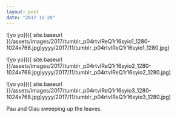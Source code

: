 ```yaml
---
layout: post
date: "2017-11-28"
---
```


![yo yo]({{ site.baseurl }}/assets/images/2017/tumblr_p04rtvlReQ1r16syio1_1280-1024x768.jpg)yyyy/2017/11/tumblr_p04rtvlReQ1r16syio1_1280.jpg)

![yo yo]({{ site.baseurl }}/assets/images/2017/tumblr_p04rtvlReQ1r16syio2_1280-1024x768.jpg)yyyy/2017/11/tumblr_p04rtvlReQ1r16syio2_1280.jpg)

![yo yo]({{ site.baseurl }}/assets/images/2017/tumblr_p04rtvlReQ1r16syio3_1280-1024x768.jpg)yyyy/2017/11/tumblr_p04rtvlReQ1r16syio3_1280.jpg)

Pau and Olau sweeping up the leaves.
